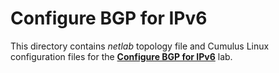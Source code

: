 # Configure BGP for IPv6

This directory contains *netlab* topology file and Cumulus Linux configuration files for the **[Configure BGP for IPv6](https://ipspace.github.io/bgplab/basic/4-ipv6/)** lab.
